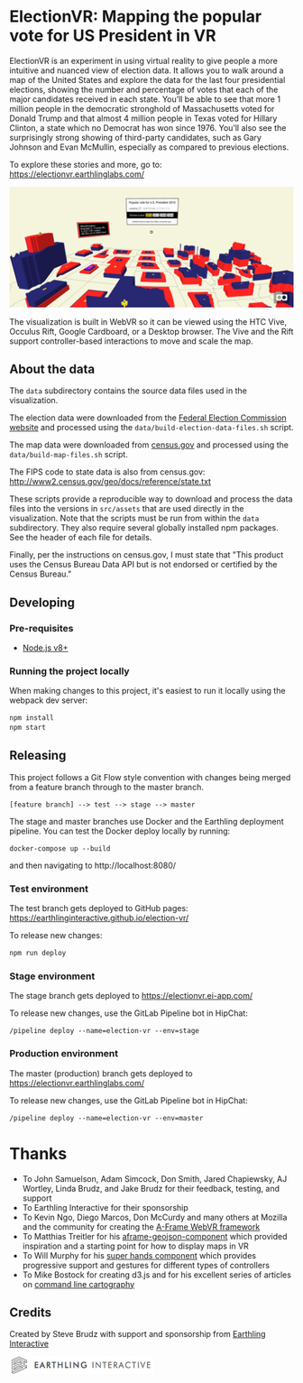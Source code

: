 # ElectionVR: Mapping the popular vote for US President in VR

ElectionVR is an experiment in using virtual reality to give people a more intuitive and nuanced view of election data.  It allows you to walk around a map of the United States and explore the data for the last four presidential elections, showing the number and percentage of votes that each of the major candidates received in each state.  You’ll be able to see that more 1 million people in the democratic stronghold of Massachusetts voted for Donald Trump and that almost 4 million people in Texas voted for Hillary Clinton, a state which no Democrat has won since 1976.  You’ll also see the surprisingly strong showing of third-party candidates, such as Gary Johnson and Evan McMullin, especially as compared to previous elections.  

To explore these stories and more, go to: https://electionvr.earthlinglabs.com/

[![Election VR](./src/assets/preview.png)](https://electionvr.earthlinglabs.com/)

The visualization is built in WebVR so it can be viewed using the HTC Vive, Occulus Rift, Google Cardboard, or a Desktop browser.  The Vive and the Rift support controller-based interactions to move and scale the map.

## About the data

The `data` subdirectory contains the source data files used in the visualization.  

The election data were downloaded from the [Federal Election Commission website](https://transition.fec.gov/pubrec/electionresults.shtml)
and processed using the `data/build-election-data-files.sh` script.

The map data were downloaded from [census.gov](https://census.gov) and processed using the `data/build-map-files.sh` script.

The FIPS code to state data is also from census.gov: http://www2.census.gov/geo/docs/reference/state.txt

These scripts provide a reproducible way to download and process the data files into the versions in `src/assets` that are used
directly in the visualization.  Note that the scripts must be run from within the `data` subdirectory.  They also
require several globally installed npm packages.  See the header of each file for details.

Finally, per the instructions on census.gov, I must state that "This product uses the Census Bureau Data API but is not endorsed or certified by the Census Bureau."

## Developing

### Pre-requisites

* [Node.js v8+](https://nodejs.org/en/)

### Running the project locally

When making changes to this project, it's easiest to run it locally using the webpack dev server:

```bash
npm install
npm start
```

## Releasing

This project follows a Git Flow style convention with changes being merged from a feature branch through to the master branch.

```
[feature branch] --> test --> stage --> master
```

The stage and master branches use Docker and the Earthling deployment pipeline.  You can test the Docker deploy locally by running:
```
docker-compose up --build
```
and then navigating to http://localhost:8080/

### Test environment

The test branch gets deployed to GitHub pages: https://earthlinginteractive.github.io/election-vr/

To release new changes:
```bash
npm run deploy
```

### Stage environment

The stage branch gets deployed to https://electionvr.ei-app.com/

To release new changes, use the GitLab Pipeline bot in HipChat:
```
/pipeline deploy --name=election-vr --env=stage
```

### Production environment

The master (production) branch gets deployed to https://electionvr.earthlinglabs.com/

To release new changes, use the GitLab Pipeline bot in HipChat:
```
/pipeline deploy --name=election-vr --env=master
```


# Thanks
* To John Samuelson, Adam Simcock, Don Smith, Jared Chapiewsky, AJ Wortley, Linda Brudz, and Jake Brudz for their feedback, testing, and support
* To Earthling Interactive for their sponsorship
* To Kevin Ngo, Diego Marcos, Don McCurdy and many others at Mozilla and the community for creating the [A-Frame WebVR framework](https://aframe.io/)
* To Matthias Treitler for his [aframe-geojson-component](https://github.com/mattrei/aframe-geojson-component) which provided inspiration
and a starting point for how to display maps in VR
* To Will Murphy for his [super hands component](https://github.com/wmurphyrd/aframe-super-hands-component) which provides progressive support
and gestures for different types of controllers
* To Mike Bostock for creating d3.js and for his excellent series of articles on [command line cartography](https://medium.com/@mbostock/command-line-cartography-part-1-897aa8f8ca2c)

## Credits

Created by Steve Brudz with support and sponsorship from [Earthling Interactive](https://earthlinginteractive.com/)

[![Earthling Interactive](./src/assets/earthling-logo.png)](https://earthlinginteractive.com/)
